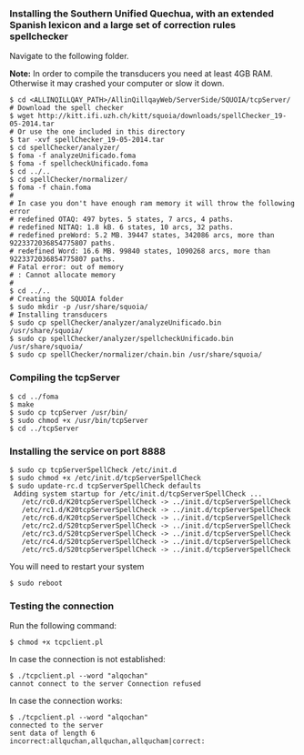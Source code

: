 ### Installing the Southern Unified Quechua, with an extended Spanish lexicon and a large set of correction rules spellchecker

Navigate to the following folder.

**Note:** In order to compile the transducers you need at least 4GB RAM. 
Otherwise it may crashed your computer or slow it down.

```
$ cd <ALLINQILLQAY_PATH>/AllinQillqayWeb/ServerSide/SQUOIA/tcpServer/
# Download the spell checker
$ wget http://kitt.ifi.uzh.ch/kitt/squoia/downloads/spellChecker_19-05-2014.tar
# Or use the one included in this directory
$ tar -xvf spellChecker_19-05-2014.tar
$ cd spellChecker/analyzer/
$ foma -f analyzeUnificado.foma
$ foma -f spellcheckUnificado.foma
$ cd ../..
$ cd spellChecker/normalizer/
$ foma -f chain.foma
# 
# In case you don't have enough ram memory it will throw the following error
# redefined OTAQ: 497 bytes. 5 states, 7 arcs, 4 paths.
# redefined NITAQ: 1.8 kB. 6 states, 10 arcs, 32 paths.
# redefined preWord: 5.2 MB. 39447 states, 342086 arcs, more than 9223372036854775807 paths.
# redefined Word: 16.6 MB. 99840 states, 1090268 arcs, more than 9223372036854775807 paths.
# Fatal error: out of memory
# : Cannot allocate memory
# 
$ cd ../..
# Creating the SQUOIA folder
$ sudo mkdir -p /usr/share/squoia/
# Installing transducers
$ sudo cp spellChecker/analyzer/analyzeUnificado.bin /usr/share/squoia/
$ sudo cp spellChecker/analyzer/spellcheckUnificado.bin /usr/share/squoia/
$ sudo cp spellChecker/normalizer/chain.bin /usr/share/squoia/
```

### Compiling the tcpServer

```
$ cd ../foma
$ make
$ sudo cp tcpServer /usr/bin/
$ sudo chmod +x /usr/bin/tcpServer
$ cd ../tcpServer
```

### Installing the service on port 8888

```
$ sudo cp tcpServerSpellCheck /etc/init.d
$ sudo chmod +x /etc/init.d/tcpServerSpellCheck
$ sudo update-rc.d tcpServerSpellCheck defaults
 Adding system startup for /etc/init.d/tcpServerSpellCheck ...
   /etc/rc0.d/K20tcpServerSpellCheck -> ../init.d/tcpServerSpellCheck
   /etc/rc1.d/K20tcpServerSpellCheck -> ../init.d/tcpServerSpellCheck
   /etc/rc6.d/K20tcpServerSpellCheck -> ../init.d/tcpServerSpellCheck
   /etc/rc2.d/S20tcpServerSpellCheck -> ../init.d/tcpServerSpellCheck
   /etc/rc3.d/S20tcpServerSpellCheck -> ../init.d/tcpServerSpellCheck
   /etc/rc4.d/S20tcpServerSpellCheck -> ../init.d/tcpServerSpellCheck
   /etc/rc5.d/S20tcpServerSpellCheck -> ../init.d/tcpServerSpellCheck
```
You will need to restart your system

```
$ sudo reboot
```

### Testing the connection

Run the following command:

```
$ chmod +x tcpclient.pl 
```

In case the connection is not established:

```
$ ./tcpclient.pl --word "alqochan"
cannot connect to the server Connection refused
```

In case the connection works:

```
$ ./tcpclient.pl --word "alqochan"
connected to the server
sent data of length 6
incorrect:allquchan,allquchan,allqucham|correct:
```

